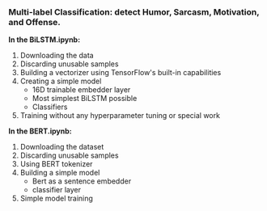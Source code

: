 ### **Multi-label Classification: detect Humor, Sarcasm, Motivation, and Offense.**

**In the BiLSTM.ipynb:**
1. Downloading the data
2. Discarding unusable samples
3. Building a vectorizer using TensorFlow's built-in capabilities
4. Creating a simple model
	- 	16D trainable embedder layer
	- 	Most simplest BiLSTM possible
	- 	Classifiers
5. Training without any hyperparameter tuning or special work 

**In the BERT.ipynb:**
1. Downloading the dataset 
2. Discarding unusable samples
3. Using BERT tokenizer
4. Building a simple model
	- 	Bert as a sentence embedder
	- 	classifier layer
5. Simple model training